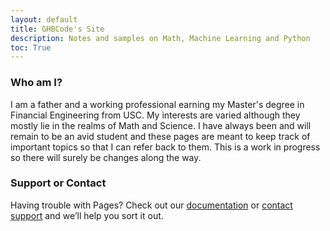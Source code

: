 ```yaml
---
layout: default
title: GHBCode's Site
description: Notes and samples on Math, Machine Learning and Python
toc: True
---
```


### Who am I? 
I am a father and a working professional earning my Master's degree in Financial Engineering from USC. My interests are varied although they mostly lie in the realms of Math and Science. I have always been and will remain to be an avid student and these pages are meant to keep track of important topics so that I can refer back to them. This is a work in progress so there will surely be changes along the way. 


### Support or Contact

Having trouble with Pages? Check out our [documentation](https://help.github.com/categories/github-pages-basics/) or [contact support](https://github.com/contact) and we’ll help you sort it out.
